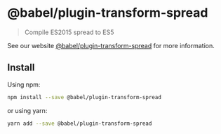 # @babel/plugin-transform-spread

> Compile ES2015 spread to ES5

See our website [@babel/plugin-transform-spread](https://babeljs.io/docs/en/next/babel-plugin-transform-spread.html) for more information.

## Install

Using npm:

```sh
npm install --save @babel/plugin-transform-spread
```

or using yarn:

```sh
yarn add --save @babel/plugin-transform-spread
```
